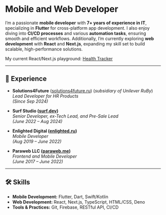 # Mobile and Web Developer

I’m a passionate **mobile developer** with **7+ years of experience in IT**, specializing in **Flutter** for cross-platform app development. I also enjoy diving into **CI/CD processes** and various **automation tasks**, ensuring smooth and efficient workflows. Additionally, I’m currently exploring **web development** with **React** and **Next.js**, expanding my skill set to build scalable, high-performance solutions.

My current React/Next.js playground: [Health Tracker](https://health.plasticfire.tech)

---

## 📂 Experience

- **Solutions4Future** ([solutions4future.ru](https://solutions4future.ru)) (*subsidiary of Unilever RuBy*)  
  *Lead Developer for HR Products*  
  *(Since Sep 2024)*

- **Surf Studio ([surf.dev](https://surf.dev))**  
  *Senior Developer, ex-Tech Lead, and Pre-Sale Lead*  
  *(June 2022 – Aug 2024)*

- **Enlighted Digital ([enlighted.ru](https://enlighted.ru))**  
  *Mobile Developer*  
  *(Aug 2019 – June 2022)*

- **Paraweb LLC ([paraweb.me](https://paraweb.me))**  
  *Frontend and Mobile Developer*  
  *(June 2017 – June 2022)*

---

## 🛠️ Skills

- **Mobile Development:** Flutter, Dart, Swift/Kotlin  
- **Web Development:** React, Next.js, TypeScript, HTML/CSS, Deno  
- **Tools & Practices:** Git, Firebase, RESTful API, CI/CD  
